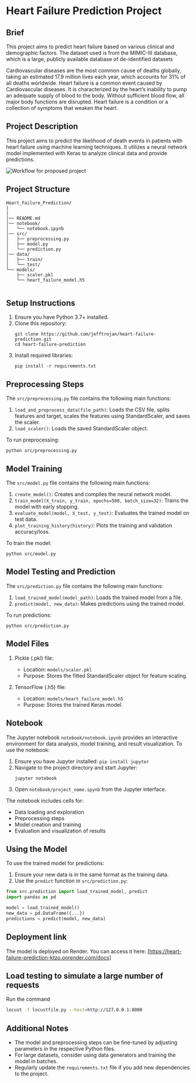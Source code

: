 # Heart Failure Prediction Project

## Brief 
This project aims to predict heart failure based on various clinical and demographic factors. The dataset used is from the MIMIC-III database, which is a large, publicly available database of de-identified datasets


Cardiovascular diseases are the most common cause of deaths globally, taking an estimated 17.9 million lives each year, which accounts for 31% of all deaths worldwide. Heart failure is a common event caused by Cardiovascular diseases. It is characterized by the heart’s inability to pump an adequate supply of blood to the body. Without sufficient blood flow, all major body functions are disrupted. Heart failure is a condition or a collection of symptoms that weaken the heart.


## Project Description

This project aims to predict the likelihood of death events in patients with heart failure using machine learning techniques. It utilizes a neural network model implemented with Keras to analyze clinical data and provide predictions.

<img src="img/Workflow-of-the-proposed-model-heart.png" alt="Workflow for proposed project"/>


## Project Structure

```
Heart_Failure_Prediction/
|
|
│── README.md
│── notebook/
│   └── notebook.ipynb
│── src/
│   ├── preprocessing.py
│   ├── model.py
│   └── prediction.py
│── data/
│   ├── train/
│   └── test/
└── models/
    ├── scaler.pkl
    └── heart_failure_model.h5
    
```

## Setup Instructions

1. Ensure you have Python 3.7+ installed.
2. Clone this repository:
   ```
   git clone https://github.com/jefftrojan/heart-failure-prediction.git
   cd heart-failure-prediction
   ```
3. Install required libraries:
   ```
   pip install -r requirements.txt
   ```


## Preprocessing Steps

The `src/preprocessing.py` file contains the following main functions:

1. `load_and_preprocess_data(file_path)`: Loads the CSV file, splits features and target, scales the features using StandardScaler, and saves the scaler.
2. `load_scaler()`: Loads the saved StandardScaler object.

To run preprocessing:
```
python src/preprocessing.py
```

## Model Training

The `src/model.py` file contains the following main functions:

1. `create_model()`: Creates and compiles the neural network model.
2. `train_model(X_train, y_train, epochs=500, batch_size=32)`: Trains the model with early stopping.
3. `evaluate_model(model, X_test, y_test)`: Evaluates the trained model on test data.
4. `plot_training_history(history)`: Plots the training and validation accuracy/loss.

To train the model:
```
python src/model.py
```

## Model Testing and Prediction

The `src/prediction.py` file contains the following main functions:

1. `load_trained_model(model_path)`: Loads the trained model from a file.
2. `predict(model, new_data)`: Makes predictions using the trained model.

To run predictions:
```
python src/prediction.py
```

## Model Files

1. Pickle (.pkl) file: 
   - Location: `models/scaler.pkl`
   - Purpose: Stores the fitted StandardScaler object for feature scaling.

2. TensorFlow (.h5) file:
   - Location: `models/heart_failure_model.h5`
   - Purpose: Stores the trained Keras model.

## Notebook

The Jupyter notebook `notebook/notebook.ipynb` provides an interactive environment for data analysis, model training, and result visualization. To use the notebook:

1. Ensure you have Jupyter installed: `pip install jupyter`
2. Navigate to the project directory and start Jupyter:
   ```
   jupyter notebook
   ```
3. Open `notebook/project_name.ipynb` from the Jupyter interface.

The notebook includes cells for:
- Data loading and exploration
- Preprocessing steps
- Model creation and training
- Evaluation and visualization of results

## Using the Model

To use the trained model for predictions:

1. Ensure your new data is in the same format as the training data.
2. Use the `predict` function in `src/prediction.py`:

```python
from src.prediction import load_trained_model, predict
import pandas as pd

model = load_trained_model()
new_data = pd.DataFrame({...})  
predictions = predict(model, new_data)
```


## Deployment link

  The model is deployed on Render. You can access it here: [https://heart-failure-prediction-ktzo.onrender.com/docs]

## Load testing to simulate a large number of requests

 Run the command 
```bash
locust -f locustfile.py --host=http://127.0.0.1:8000

```


## Additional Notes

- The model and preprocessing steps can be fine-tuned by adjusting parameters in the respective Python files.
- For large datasets, consider using data generators and training the model in batches.
- Regularly update the `requirements.txt` file if you add new dependencies to the project.

